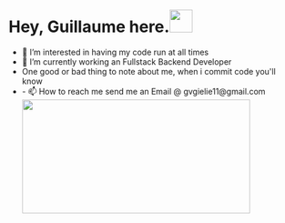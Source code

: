 <h1 align="left">Hey, Guillaume here.<img src="https://media.tenor.com/0m1GsuD-53wAAAAi/mlbb-jjk-jjk-mlbb.gif" width="40px" height="40px"></h1>

- 👀 I’m interested in having my code run at all times 
- 🌱 I’m currently working an Fullstack Backend Developer
- One good or bad thing to note about me, when i commit code you'll know 
- <!---
<img src="https://media.tenor.com/-IywNmXjawsAAAAi/nervous-komi-san.gif" width="50px" height="50px"> 
- --->
- 📫 How to reach me send me an Email @ gvgielie11@gmail.com
<img width="400px" height="200px" src="https://media.tenor.com/CiJuhjUFaeIAAAAd/gojo-satoru-jujutsu-kaisen.gif"/>


<!---
GielieFTW/GielieFTW is a ✨ special ✨ repository because its `README.md` (this file) appears on your GitHub profile.
You can click the Preview link to take a look at your changes.
--->
